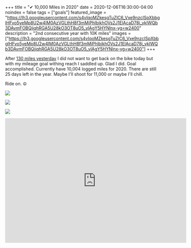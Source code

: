 +++
title =  "✔ 10,000 Miles in 2020"
date = 2020-12-06T16:30:00-04:00
noindex = false
tags = ["goals"]
featured_image = "https://lh3.googleusercontent.com/s4vIqoMZkesgTuZIC6_Vxe9nzcISpXbbglHFvo5yeMp8U2w4IM0AzVGLthH8f3mMiPhlbikhOVs2J1ElAcaD78j_ykIWQb3DAvmFOBQjiqhRGA5U28kO3OT8uO5_ylAgY5HYNlnx-yg=w2400"
description = "2nd consecutive year with 10K miles"
images = ["https://lh3.googleusercontent.com/s4vIqoMZkesgTuZIC6_Vxe9nzcISpXbbglHFvo5yeMp8U2w4IM0AzVGLthH8f3mMiPhlbikhOVs2J1ElAcaD78j_ykIWQb3DAvmFOBQjiqhRGA5U28kO3OT8uO5_ylAgY5HYNlnx-yg=w2400"]
+++

After [130 miles yesterday](/posts/20201205/) I did not want to get back on the bike today but with my mileage goal withing reach I saddled up. Glad I did. Goal accomplished. Currently have 10,004 logged miles for 2020. There are still 25 days left in the year. Maybe I'll shoot for 11,000 or maybe I'll chill.

Ride on. ☮

<a href='https://lh3.googleusercontent.com/s4vIqoMZkesgTuZIC6_Vxe9nzcISpXbbglHFvo5yeMp8U2w4IM0AzVGLthH8f3mMiPhlbikhOVs2J1ElAcaD78j_ykIWQb3DAvmFOBQjiqhRGA5U28kO3OT8uO5_ylAgY5HYNlnx-yg=w2400'><img src='https://lh3.googleusercontent.com/s4vIqoMZkesgTuZIC6_Vxe9nzcISpXbbglHFvo5yeMp8U2w4IM0AzVGLthH8f3mMiPhlbikhOVs2J1ElAcaD78j_ykIWQb3DAvmFOBQjiqhRGA5U28kO3OT8uO5_ylAgY5HYNlnx-yg=w2400'></a>

<a href='https://lh3.googleusercontent.com/0aI5mx24rRxltkQHXE6Yzh_fFi4sFSuyAgO0fmv2I82k3wvzQ4-WvbKKN800nrTpLEZ9Fq2K6foNCmx5d1YnOR_GC1Ctb0eWkWV_wfZehS_rQVUuaGTiAybO9fjkRE0L-3IT-nKqbc8=w2400'><img src='https://lh3.googleusercontent.com/0aI5mx24rRxltkQHXE6Yzh_fFi4sFSuyAgO0fmv2I82k3wvzQ4-WvbKKN800nrTpLEZ9Fq2K6foNCmx5d1YnOR_GC1Ctb0eWkWV_wfZehS_rQVUuaGTiAybO9fjkRE0L-3IT-nKqbc8=w2400'></a>

<a href='https://lh3.googleusercontent.com/noIFG_ieXhTFHDA1u16iyRP6D-DMGpdUNsFcaxIKJbh2QwsmxdxWzhyeLJjPUoHqr4-n9JhsGPJmdhUT5VDTDROluRnK1XxW1aKKYlaNJhLx8Mn2-n376F_LPuSlXh3EgYXapSrgPVU=w2400'><img src='https://lh3.googleusercontent.com/noIFG_ieXhTFHDA1u16iyRP6D-DMGpdUNsFcaxIKJbh2QwsmxdxWzhyeLJjPUoHqr4-n9JhsGPJmdhUT5VDTDROluRnK1XxW1aKKYlaNJhLx8Mn2-n376F_LPuSlXh3EgYXapSrgPVU=w2400'></a>

<iframe height='405' width='590' frameborder='0' allowtransparency='true' scrolling='no' src='https://www.strava.com/activities/4439647442/embed/a66c52f1576c63a0e7f84cc682dd436feb4c0e11'></iframe>
